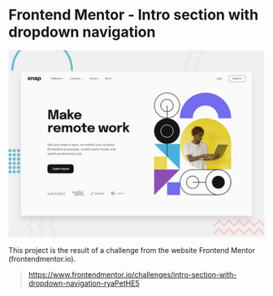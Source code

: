 # Frontend Mentor - Intro section with dropdown navigation

![Design preview for the Intro section with dropdown navigation coding challenge](./design/desktop-preview.jpg)

This project is the result of a challenge from the website Frontend Mentor (frontendmentor.io).

> https://www.frontendmentor.io/challenges/intro-section-with-dropdown-navigation-ryaPetHE5
